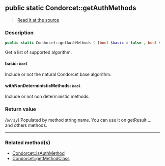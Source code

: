 ## public static Condorcet::getAuthMethods

> [Read it at the source](https://github.com/julien-boudry/Condorcet/blob/master/src/Condorcet.php#L105)

### Description    

```php
public static Condorcet::getAuthMethods ( [bool $basic = false , bool $withNonDeterministicMethods = true] ): array
```

Get a list of supported algorithm.
    

#### **basic:** *`bool`*   
Include or not the natural Condorcet base algorithm.    


#### **withNonDeterministicMethods:** *`bool`*   
Include or not non deterministic methods.    


### Return value   

*(`array`)* Populated by method string name. You can use it on getResult ... and others methods.


---------------------------------------

### Related method(s)      

* [Condorcet::isAuthMethod](/Docs/api-reference/Condorcet%20Class/Condorcet--isAuthMethod.md)    
* [Condorcet::getMethodClass](/Docs/api-reference/Condorcet%20Class/Condorcet--getMethodClass.md)    
